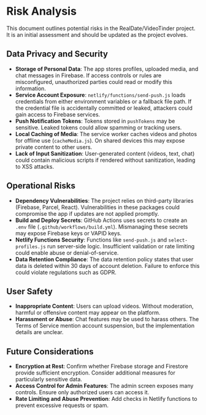 # Risk Analysis

This document outlines potential risks in the RealDate/VideoTinder project. It is an initial assessment and should be updated as the project evolves.

## Data Privacy and Security
- **Storage of Personal Data**: The app stores profiles, uploaded media, and chat messages in Firebase. If access controls or rules are misconfigured, unauthorized parties could read or modify this information.
- **Service Account Exposure**: `netlify/functions/send-push.js` loads credentials from either environment variables or a fallback file path. If the credential file is accidentally committed or leaked, attackers could gain access to Firebase services.
- **Push Notification Tokens**: Tokens stored in `pushTokens` may be sensitive. Leaked tokens could allow spamming or tracking users.
- **Local Caching of Media**: The service worker caches videos and photos for offline use (`cacheMedia.js`). On shared devices this may expose private content to other users.
- **Lack of Input Sanitization**: User-generated content (videos, text, chat) could contain malicious scripts if rendered without sanitization, leading to XSS attacks.

## Operational Risks
- **Dependency Vulnerabilities**: The project relies on third-party libraries (Firebase, Parcel, React). Vulnerabilities in these packages could compromise the app if updates are not applied promptly.
- **Build and Deploy Secrets**: GitHub Actions uses secrets to create an `.env` file (`.github/workflows/build.yml`). Mismanaging these secrets may expose Firebase keys or VAPID keys.
- **Netlify Functions Security**: Functions like `send-push.js` and `select-profiles.js` run server-side logic. Insufficient validation or rate limiting could enable abuse or denial-of-service.
- **Data Retention Compliance**: The data retention policy states that user data is deleted within 30 days of account deletion. Failure to enforce this could violate regulations such as GDPR.

## User Safety
- **Inappropriate Content**: Users can upload videos. Without moderation, harmful or offensive content may appear on the platform.
- **Harassment or Abuse**: Chat features may be used to harass others. The Terms of Service mention account suspension, but the implementation details are unclear.

## Future Considerations
- **Encryption at Rest**: Confirm whether Firebase storage and Firestore provide sufficient encryption. Consider additional measures for particularly sensitive data.
- **Access Control for Admin Features**: The admin screen exposes many controls. Ensure only authorized users can access it.
- **Rate Limiting and Abuse Prevention**: Add checks in Netlify functions to prevent excessive requests or spam.

